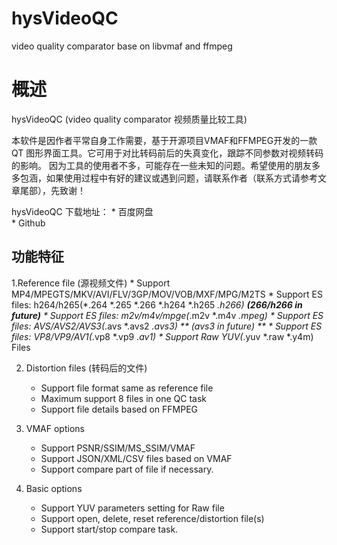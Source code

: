 # hysVideoQC
video quality comparator base on libvmaf and ffmpeg

# 概述

hysVideoQC (video quality comparator 视频质量比较工具) 

本软件是因作者平常自身工作需要，基于开源项目VMAF和FFMPEG开发的一款 QT 图形界面工具。它可用于对比转码前后的失真变化，跟踪不同参数对视频转码的影响。
因为工具的使用者不多，可能存在一些未知的问题。希望使用的朋友多多包涵，如果使用过程中有好的建议或遇到问题，请联系作者（联系方式请参考文章尾部），先致谢！

hysVideoQC 下载地址：
	* 百度网盘  
	* Github    

## 功能特征

1.Reference file (源视频文件)
	* Support MP4/MPEGTS/MKV/AVI/FLV/3GP/MOV/VOB/MXF/MPG/M2TS
	* Support ES files: h264/h265(*.264 *.265 *.266 *.h264 *.h265 *.h266) **(266/h266 in future)**
	* Support ES files: m2v/m4v/mpge(*.m2v *.m4v *.mpeg)
	* Support ES files: AVS/AVS2/AVS3(*.avs *.avs2 *.avs3)  ** (avs3 in future) **
	* Support ES files: VP8/VP9/AV1(*.vp8 *.vp9 *.av1)
	* Support Raw YUV(*.yuv *.raw *.y4m) Files

2. Distortion files (转码后的文件)
	* Support file format same as reference file
	* Maximum support 8 files in one QC task
	* Support file details based on FFMPEG

3. VMAF options
	* Support PSNR/SSIM/MS_SSIM/VMAF
	* Support JSON/XML/CSV files based on VMAF 
	* Support compare part of file if necessary.

4. Basic options
	* Support YUV parameters setting for Raw file
	* Support open, delete, reset reference/distortion file(s)
	* Support start/stop compare task.

